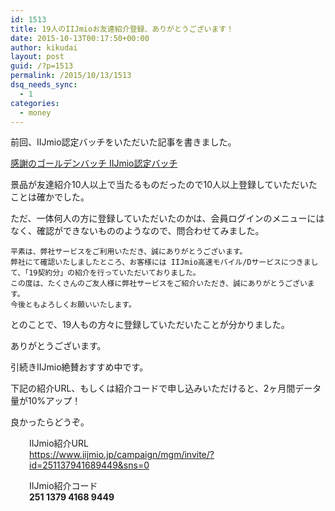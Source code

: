 ```yaml
---
id: 1513
title: 19人のIIJmioお友達紹介登録、ありがとうございます！
date: 2015-10-13T00:17:50+00:00
author: kikudai
layout: post
guid: /?p=1513
permalink: /2015/10/13/1513
dsq_needs_sync:
  - 1
categories:
  - money
---
```

前回、IIJmio認定バッチをいただいた記事を書きました。
  
[感謝のゴールデンバッチ IIJmio認定バッチ](/post/aug-27-2015_01)

景品が友達紹介10人以上で当たるものだったので10人以上登録していただいたことは確かでした。

<!--more-->

ただ、一体何人の方に登録していただいたのかは、会員ログインのメニューにはなく、確認ができないもののようなので、問合わせてみました。

```
平素は、弊社サービスをご利用いただき、誠にありがとうございます。
弊社にて確認いたしましたところ、お客様には IIJmio高速モバイル/Dサービスにつきまして、「19契約分」の紹介を行っていただいておりました。
この度は、たくさんのご友人様に弊社サービスをご紹介いただき、誠にありがとうございます。
今後ともよろしくお願いいたします。
```

とのことで、19人もの方々に登録していただいたことが分かりました。

ありがとうございます。

引続きIIJmio絶賛おすすめ中です。

下記の紹介URL、もしくは紹介コードで申し込みいただけると、2ヶ月間データ量が10%アップ！

良かったらどうぞ。

<p style="padding-left: 30px;">
  IIJmio紹介URL<br /> <a href="https://www.iijmio.jp/campaign/mgm/invite/?id=251137941689449&sns=0" target="_blank">https://www.iijmio.jp/campaign/mgm/invite/?id=251137941689449&sns=0</a>
</p>

<p style="padding-left: 30px;">
  IIJmio紹介コード<br /> <strong>251 1379 4168 9449</strong>
</p>